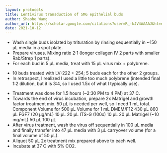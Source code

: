 ```yaml
---
layout: protocols
title: Lentivirus transduction of SMG epithelial buds
author: Shaohe Wang
author_url: https://scholar.google.com/citations?user=R_-kJV4AAAAJ&hl=en
date: 2021-10-12
---
```


- Wash single buds isolated by trituration by rinsing sequentially in ~150 µL media in a spot plate.
- Prepare viruses. Mixing ratio 2:1 (longer collagen IV 2 parts with smaller Rab/Strep 1 parts).
- For each bud in 5 µL media, treat with 15 µL virus mix + polybrene.
* 10 buds treated with LV-222 + 254; 5 buds each for the other 2 groups.
* In retrospect, I realized I used a little too much polybrene (intended final 1:2 dilution, but it is 3:4, so I used 1.5x of what I typically use).
- Treatment was done for 1.5 hours (~2:30 PM to 4 PM) at 37 C.
- Towards the end of virus incubation, prepare 2x Matrigel and growth factor treatment mix. 50 µL is needed per well, so I need 1 mL total.
Component			Volume for 500 µL	Volume for 1 mL
DMEM/F12			430 µL			860 µL
FGF7 (20 µg/mL)		10 µL			20 µL
ITS-G (100x)			10 µL			20 µL
Matrigel (~10 mg/mL)		50 µL			100 µL
-  After virus treatment, wash the virus off sequentially in 100 µL media and finally transfer into 47 µL media with 3 µL carryover volume (for a final volume of 50 µL).
- Aliquot 50 µL 2x treatment mix prepared above to each well.
- Incubate at 37 C with 5% CO2.
